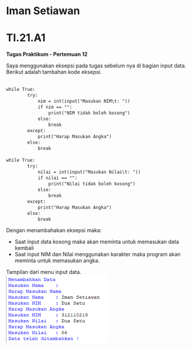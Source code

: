 # Iman Setiawan
# TI.21.A1

**Tugas Praktikum - Pertemuan 12**

Saya menggunakan eksepsi pada tugas sebelum nya di bagian input data.\
Berikut adalah tambahan kode eksepsi.
~~~

while True:
        try:
            nim = int(input("Masukan NIM\t: "))
            if nim == "":
                print("NIM tidak boleh kosong")
            else:
                break
        except:
            print("Harap Masukan Angka")
        else:
            break
        
while True:
        try:
            nilai = int(input("Masukan Nilai\t: "))
            if nilai == "":
                print("Nilai tidak boleh kosong")
            else:
                break
        except:
            print("Harap Masukan Angka")
        else:
            break

~~~

Dengan menambahakan eksepsi maka:
- Saat input data kosong maka akan meminta untuk memasukan data kembali
- Saat input NIM dan Nilai menggunakan karakter maka program akan meminta untuk memasukan angka.

Tampilan dari menu input data.\
![screenshot output](screenshot/ss1.png)


